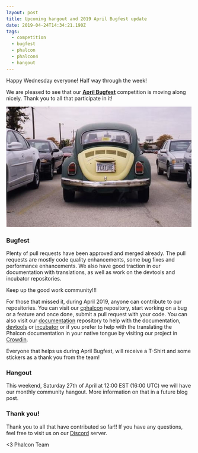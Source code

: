 ```yaml
---
layout: post
title: Upcoming hangout and 2019 April Bugfest update
date: 2019-04-24T14:34:21.190Z
tags:
  - competition
  - bugfest
  - phalcon
  - phalcon4
  - hangout
---
```

Happy Wednesday everyone! Half way through the week!

We are pleased to see that our [**April Bugfest**](https://blog.phalconphp.com/post/competition-2019-april-bugfest) competition is moving along nicely. Thank you to all that participate in it!
<!--more-->

![](/assets/files/feature.jpg)

### Bugfest
Plenty of pull requests have been approved and merged already. The pull requests are mostly code quality enhancements, some bug fixes and performance enhancements. We also have good traction in our documentation with translations, as well as work on the devtools and incubator repositories.

Keep up the good work community!!!

For those that missed it, during April 2019, anyone can contribute to our repositories. You can visit our [cphalcon](https://github.com/phalcon/cphalcon) repository, start working on a bug or a feature and once done, submit a pull request with your code. You can also visit our [documentation](https://github.com/phalcon/docs) repository to help with the documentation, [devtools](https://github.com/phalcon/devtools) or [incubator](https://github.com/phalcon/incubator) or if you prefer to help with the translating the Phalcon documentation in your native tongue by visiting our project in [Crowdin](https://crowdin.com/project/phalcon-documentation).

Everyone that helps us during April Bugfest, will receive a T-Shirt and some stickers as a thank you from the team!

### Hangout
This weekend, Saturday 27th of April at 12:00 EST (16:00 UTC) we will have our monthly community hangout. More information on that in a future blog post.

### Thank you!
Thank you to all that have contributed so far!! If you have any questions, feel free to visit us on our [Discord](https://phalcon.link/discord) server.

<3 Phalcon Team

